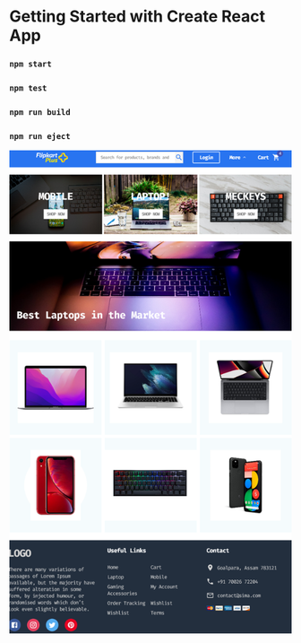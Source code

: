 # Getting Started with Create React App
### `npm start`
### `npm test`
### `npm run build`
### `npm run eject`

![Home](public/Screenshot.png)
